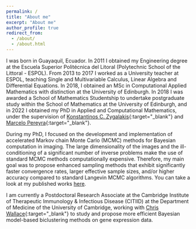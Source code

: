 ```yaml
---
permalink: /
title: "About me"
excerpt: "About me"
author_profile: true
redirect_from: 
  - /about/
  - /about.html
---
```


I was born in Guayaquil, Ecuador. In 2011 I obtained my Engineering degree at the Escuela Superior Politécnica del Litoral (Polytechnic School of the Littoral - ESPOL). From 2013 to 2017 I worked as a University teacher at ESPOL, teaching Single and Multivariable Calculus, Linear Algebra and Differential Equations. In 2018, I obtained an MSc in Computational Applied Mathematics with distinction at the University of Edinburgh. In 2018 I was awarded a School of Mathematics Studentship to undertake postgraduate study within the School of Mathematics at the University of Edinburgh, and in 2022 I obtained my PhD in Applied and Computational Mathematics, under the supervision of [Konstantinos C. Zygalakis](https://www.maths.ed.ac.uk/~kzygalak/){:target="_blank"} and [Marcelo Pereyra](https://www.macs.hw.ac.uk/~mp71/){:target="_blank"}.

During my PhD, I focused on the development and implementation of accelerated Markov chain Monte Carlo (MCMC) methods for Bayesian computation in imaging. The large dimensionality of the images and the ill-conditioning of a significant number of inverse problems make the use of standard MCMC methods computationally expensive. Therefore, my main goal was to propose enhanced sampling methods that exhibit significantly faster convergence rates, larger effective sample sizes, and/or higher accuracy compared to standard Langevin MCMC algorithms. You can take a look at my published works [here](https://luisvargasmieles.github.io/publications/).

I am currently a Postdoctoral Research Associate at the Cambridge Institute of Therapeutic Immunology & Infectious Disease (CITIID) at the Department of Medicine of the University of Cambridge, working with [Chris Wallace](http://chr1swallace.github.io/){:target="_blank"} to study and propose more efficient Bayesian model-based biclustering methods on gene expression data.